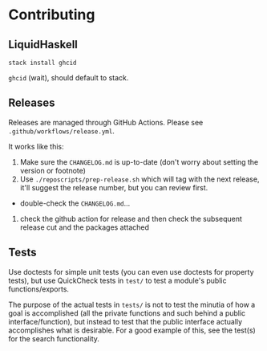 # Contributing

## LiquidHaskell

`stack install ghcid`

`ghcid` (wait), should default to stack.

## Releases

Releases are managed through GitHub Actions. Please see `.github/workflows/release.yml`.

It works like this:

1. Make sure the `CHANGELOG.md` is up-to-date (don't worry about setting the version or footnote)
1. Use `./reposcripts/prep-release.sh` which will tag with the next release, it'll suggest the release number, but you can review first.

  * double-check the `CHANGELOG.md`...

1. check the github action for release and then check the subsequent release cut and the packages attached

## Tests

Use doctests for simple unit tests (you can even use doctests for property tests), but use
QuickCheck tests in `test/` to test a module's public functions/exports.

The purpose of the actual tests in `tests/` is not to test the minutia of how a goal is
accomplished (all the private functions and such behind a public interface/function), but
instead to test that the public interface actually accomplishes what is desirable.  For a
good example of this, see the test(s) for the search functionality.